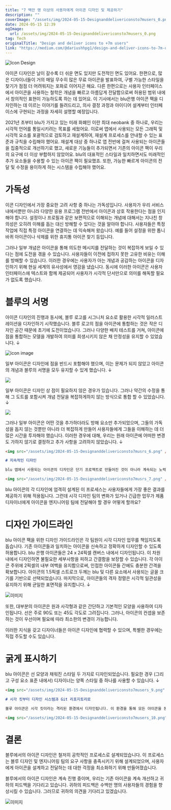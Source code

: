 ```yaml
---
title: "7 백만 명 이상의 사용자에게 아이콘 디자인 및 제공하기"
description: ""
coverImage: "/assets/img/2024-05-15-Designanddelivericonsto7musers_0.png"
date: 2024-05-15 12:39
ogImage: 
  url: /assets/img/2024-05-15-Designanddelivericonsto7musers_0.png
tag: Tech
originalTitle: "Design and deliver icons to +7m users"
link: "https://medium.com/@dariushhpg1/design-and-deliver-icons-to-7m-users-d1a559b7d829"
---
```



![Icon Design](/assets/img/2024-05-15-Designanddelivericonsto7musers_0.png)

아이콘 디자인은 날이 갈수록 더 쉬운 면도 있지만 도전적인 면도 있어요. 한편으로, 많은 디자이너들이 거의 매일 무수히 많은 무료 아이콘을 발표하여, 구별 가능한 스타일을 찾기가 점점 더 어려워지는 포화로 이어지곤 해요. 다른 한편으로는 사용자 인터페이스에서 아이콘을 사용하는 철학은 개념을 빠르고 아름답게 전달함으로써 허용된 범위 내에서 창의적인 표현이 가능하도록 하는 데 있어요. 이 기사에서는 blu은행 아이콘 팩을 디자인하는 데 이르는 이야기를 들려드리고, 의사 결정 과정과 아이디어 설계부터 인터페이스에 구현되는 과정을 자세히 설명할 예정입니다.

2021년 초부터 blu가 가지고 있는 미래 화폐인 이란 최대 neobank 중 하나로, 우리는 시각적 언어를 통일시키려는 목표를 세웠어요. 이로써 앱에서 사용되는 모든 그래픽 및 시각적 요소를 포괄적으로 검토하고 재설계하여, 재설계 프로세스를 안내할 수 있는 표준과 규칙을 수립해야 했어요. 재설계 대상 중 하나로 앱 전반에 걸쳐 사용되는 아이콘들을 집중적으로 개선하기로 했고, 새로운 기능들이 추가되면서 기존의 아이콘 팩이 우리의 요구에 더 이상 부합하지 않았어요. blu의 대표적인 스타일과 일치하면서도 미래적인 추가 요소들을 수용할 수 있는 아이콘 팩이 필요했죠. 또한, 가능한 빠르게 아이콘의 전달 및 수정을 용이하게 하는 시스템을 수립해야 했어요.

# 가독성



이콘 디자인에서 가장 중요한 고려 사항 중 하나는 가독성입니다. 사용자가 우리 서비스 내에서뿐만 아니라 다양한 응용 프로그램 전반에서 아이콘과 상호 작용한다는 점을 인지해야 합니다. 설정이나 프로필과 같은 보편적으로 이해되는 개념에 대해서는 지나친 창의성은 오히려 이해를 돕는 대신 방해할 수 있다는 것을 알아야 합니다. 사용자들은 특정 작업에 직접 특정 아이콘을 연결하는 데 익숙해져 왔습니다. 예를 들어 설정을 위한 톱니바퀴 아이콘이나 삭제를 위한 휴지통 아이콘 찾기 등입니다.

그러나 일부 개념은 아이콘을 통해 의도한 메시지를 전달하는 것이 복잡하게 보일 수 있다는 점에 도전을 겪을 수 있습니다. 사용자들이 이전에 접하지 못한 고유한 비유는 이해를 방해할 수 있습니다. 이러한 경우에는 사용자가 아는 개념과 공감하는 아이콘을 디자인하기 위해 현실 세계의 유사성에서 영감을 냈습니다. 동시에 이러한 아이콘은 사용자 인터페이스에 텍스트와 함께 제공되어 사용자가 시각적 단서만으로 의미를 해독할 필요가 없도록 했습니다.



# 블루의 서명

아이콘 디자인의 진행과 동시에, 블루 로고를 시그니처 요소로 활용한 시각적 일러스트레이션을 디자인하기 시작했습니다. 블루 로고의 점을 아이콘에 통합하는 것은 작은 디자인 공간 때문에 초기에 도전이었습니다. 그러나 다양한 배치 테스트를 거쳐, 아이콘에 점을 통합하는 모델을 개발하여 의미를 희생시키지 않은 채 안정성을 유지할 수 있었습니다. ↓

![icon image](/assets/img/2024-05-15-Designanddelivericonsto7musers_3.png)

일부 아이콘은 디자인에 점을 반드시 포함해야 했으며, 이는 문제가 되지 않았고 아이콘의 개념과 블루의 서명을 모두 유지할 수 있게 했습니다. ↓




<img src="/assets/img/2024-05-15-Designanddelivericonsto7musers_4.png" />

일부 아이콘은 디자인 상 점이 필요하지 않은 경우가 있습니다. 그러나 약간의 수정을 통해 그 도트를 포함시켜 개념 전달을 복잡하게하지 않는 방식으로 통합 할 수 있었습니다. ↓

<img src="/assets/img/2024-05-15-Designanddelivericonsto7musers_5.png" />

그러나 일부 아이콘은 어떤 것을 추가하더라도 방해 요소만 추가되었으며, 그들의 가독성을 돕지 않는 것뿐만 아니라 더 복잡하게 만들어 사용자들에게 그들을 이해하는 데 더 많은 시간을 투자해야 했습니다. 이러한 경우에 대해, 우리는 원래 아이콘에 어떠한 변경도 가하지 않기로 결정하고 추가 사항을 고려하지 않았습니다. ↓



```markdown
<img src="/assets/img/2024-05-15-Designanddelivericonsto7musrs_6.png" />

# 지속적인 디자인

blu 앱에서 사용되는 아이콘의 디자인은 단기 프로젝트로 만들어진 것이 아니라 계속되는 노력의 일환입니다. 초기 개선 작업 중에 기존 아이콘 모두가 재디자인되었지만, blu 제품 디자이너들은 새로운 기능을 디자인하고 추가하는 작업을 지속적으로 진행합니다. 시간이 흐를수록 시각적 일관성을 유지하기 위해 명확히 정의된 아이콘 디자인 프로세스가 필수적이었습니다. 제품 페이지 및 시각적 구성 요소의 디자인 과정에서 디자이너들은 시각 디자이너와 긴밀히 협력하여 필요에 따라 아이콘을 통합합니다. 이 협업 작업은 제품 디자이너가 제안한 다양한 아이콘 팩에서 아이콘을 선택하고, 시각 디자이너가 선정한 아이콘을 blu 시각 키트에 적용합니다. 새로운 아이콘 디자인이 필요한 경우, 시각 디자이너가 제안을 하고, 연구팀과 협력하여 새롭게 디자인된 아이콘의 사용성을 테스트합니다. 마지막으로, 디자이너와 제품 매니저의 입력을 통해 최적의 아이콘이 서비스 사용자에게 제시됩니다. ↓

<img src="/assets/img/2024-05-15-Designanddelivericonsto7musrs_7.png" />
```  



blu 아이콘의 각 디자인에 엄격히 설계된 이 프로세스는 사용자들에게 가장 좋은 결과를 제공하기 위해 적용됩니다. 그런데 시각 디자인 팀의 변화가 있거나 긴급한 업무가 제품 디자이너에게 아이콘을 엔지니어링 팀에 전달해야 할 경우 어떻게 할까요?

# 디자인 가이드라인

blu 아이콘 팩을 위한 디자인 가이드라인은 각 팀원이 시각 디자인 업무를 책임지도록 돕습니다. 기존 아이콘들과 일치하는 아이콘을 신속하고 정확하게 디자인할 수 있도록 허용합니다. blu 은행 아이콘들은 24 x 24픽셀 캔버스 내에서 디자인됩니다. 이 차원 내에서 디자인하면 불필요한 세부사항을 피하고 간결함을 보장할 수 있습니다. 각 아이콘 주위에 2픽셀의 내부 여백을 유지함으로써, 인접한 아이콘들 간에도 충분한 간격을 확보합니다. 아이콘의 1.5픽셀 스트로크 두께는 blu 및 다른 요소에서 사용되는 글꼴 크기를 기반으로 선택되었습니다. 마지막으로, 아이콘들의 격자 정렬은 시각적 일관성을 유지하기 위해 균일한 표면적을 유지합니다. ↓

![이미지](/assets/img/2024-05-15-Designanddelivericonsto7musers_8.png)



또한, 대부분의 아이콘은 원과 사각형과 같은 간단하고 기본적인 모양을 사용하여 디자인됩니다. 선은 주로 90도 또는 45도 각도로 그려집니다. 그러나, 아이콘의 컨셉을 보존하는 것이 우선이며 필요에 따라 최소한의 변경이 가능합니다.

이러한 지식을 갖고 디자이너들은 아이콘 디자인에 협력할 수 있으며, 특별한 경우에는 직접 주도할 수도 있습니다.

# 굵게 표시하기

blu 아이콘은 선 모양과 채워진 스타일 두 가지로 디자인되었습니다. 필요한 경우 (그리고 구성 요소 표준 내에서) 디자이너는 양쪽 스타일 중 하나를 사용할 수 있습니다. ↓



```markdown
<img src="/assets/img/2024-05-15-Designanddelivericonsto7musers_9.png" />

# 시각 킷부터 디자인 시스템과 Git 리포지토리로

블루 아이콘은 시각 킷이라는 격리된 환경에서 디자인됩니다. 이 환경을 통해 모든 아이콘을 동시에 볼 수 있고 다른 디자이너들에게 테스트 화면을 제공할 수 있습니다. 아이콘이 최종화되면 디자인 시스템 관리자의 도움을 받아 다른 킷으로 이동됩니다. 적절한 명칭과 태그가 부여된 후 모든 디자이너들에게 제공됩니다. 마지막 단계에서는 엔지니어링 팀을 위한 필요한 출력물이 Git 리포지토리에 저장됩니다. Git 리포지토리에 대해 자세히 다룰 예정이지만, 디자인팀과 엔지니어링팀 간에는 Git 리포지토리 외에는 거의 파일이 전달되지 않습니다 (결과 중심적인 협업이 우선입니다. 따라서 Git 액세스가 불가능한 긴급 상황에서는 디자이너가 직접 엔지니어링팀과 파일을 전달하도록 소통합니다). 최종적으로, 통신 채널을 통해 아이콘 이미지, blu 킷 링크 및 엔지니어링 Git 링크를 제품, 디자인 및 엔지니어링 팀에 공유한 후 다음 아이콘으로 진행합니다. ↓

<img src="/assets/img/2024-05-15-Designanddelivericonsto7musers_10.png" />
```



# 결론

블루에서의 아이콘 디자인은 철저히 공학적인 프로세스로 설계되었습니다. 이 프로세스는 블루 디자인 및 엔지니어링 팀의 요구 사항을 충족시키기 위해 설계되었으며, 사용자에게 아이콘을 설계하고 전달하는 데 대한 걱정을 최소화하기 위해 만들어졌습니다.

블루에서의 아이콘 디자인은 계속 진행 중이며, 우리는 기존 아이콘을 계속 개선하고 귀하의 피드백을 기다리고 있습니다. 귀하의 피드백은 수백만 명의 사용자들의 경험을 향상시킬 수 있습니다. 그러므로 귀하의 의견을 기다리고 있겠습니다.

![이미지](/assets/img/2024-05-15-Designanddelivericonsto7musers_11.png)